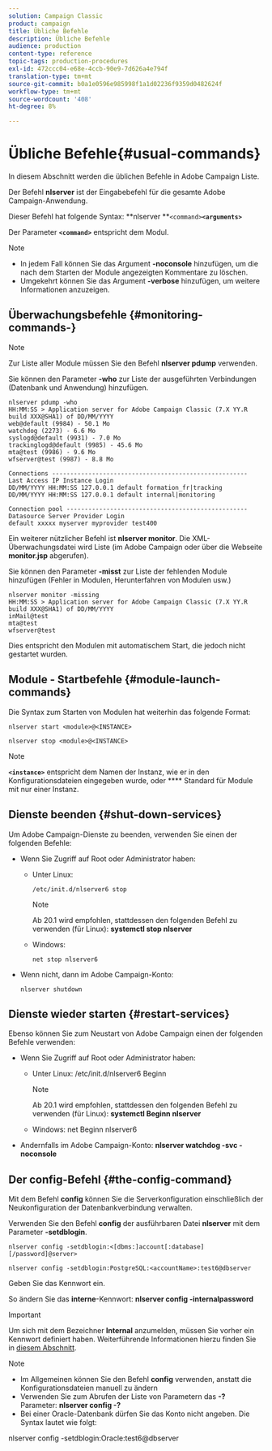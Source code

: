 ```yaml
---
solution: Campaign Classic
product: campaign
title: Übliche Befehle
description: Übliche Befehle
audience: production
content-type: reference
topic-tags: production-procedures
exl-id: 472ccc04-e68e-4ccb-90e9-7d626a4e794f
translation-type: tm+mt
source-git-commit: b0a1e0596e985998f1a1d02236f9359d0482624f
workflow-type: tm+mt
source-wordcount: '408'
ht-degree: 8%

---
```


# Übliche Befehle{#usual-commands}

In diesem Abschnitt werden die üblichen Befehle in Adobe Campaign Liste.

Der Befehl **nlserver** ist der Eingabebefehl für die gesamte Adobe Campaign-Anwendung.

Dieser Befehl hat folgende Syntax: **nlserver **`<command>`****`<arguments>`****

Der Parameter **`<command>`** entspricht dem Modul.

>[!NOTE]
>
>* In jedem Fall können Sie das Argument **-noconsole** hinzufügen, um die nach dem Starten der Module angezeigten Kommentare zu löschen.
>* Umgekehrt können Sie das Argument **-verbose** hinzufügen, um weitere Informationen anzuzeigen.

>



## Überwachungsbefehle {#monitoring-commands-}

>[!NOTE]
>
>Zur Liste aller Module müssen Sie den Befehl **nlserver pdump** verwenden.

Sie können den Parameter **-who** zur Liste der ausgeführten Verbindungen (Datenbank und Anwendung) hinzufügen.

```
nlserver pdump -who
HH:MM:SS > Application server for Adobe Campaign Classic (7.X YY.R build XXX@SHA1) of DD/MM/YYYY
web@default (9984) - 50.1 Mo
watchdog (2273) - 6.6 Mo
syslogd@default (9931) - 7.0 Mo
trackinglogd@default (9985) - 45.6 Mo
mta@test (9986) - 9.6 Mo
wfserver@test (9987) - 8.8 Mo

Connections ------------------------------------------------------
Last Access IP Instance Login 
DD/MM/YYYY HH:MM:SS 127.0.0.1 default formation_fr|tracking
DD/MM/YYYY HH:MM:SS 127.0.0.1 default internal|monitoring

Connection pool --------------------------------------------------
Datasource Server Provider Login 
default xxxxx myserver myprovider test400
```

Ein weiterer nützlicher Befehl ist **nlserver monitor**. Die XML-Überwachungsdatei wird Liste (im Adobe Campaign oder über die Webseite **monitor.jsp** abgerufen).

Sie können den Parameter **-misst** zur Liste der fehlenden Module hinzufügen (Fehler in Modulen, Herunterfahren von Modulen usw.)

```
nlserver monitor -missing
HH:MM:SS > Application server for Adobe Campaign Classic (7.X YY.R build XXX@SHA1) of DD/MM/YYYY
inMail@test
mta@test
wfserver@test
```

Dies entspricht den Modulen mit automatischem Start, die jedoch nicht gestartet wurden.

## Module - Startbefehle {#module-launch-commands}

Die Syntax zum Starten von Modulen hat weiterhin das folgende Format:

```
nlserver start <module>@<INSTANCE>
```

```
nlserver stop <module>@<INSTANCE>
```

>[!NOTE]
>
>**`<instance>`** entspricht dem Namen der Instanz, wie er in den Konfigurationsdateien eingegeben wurde, oder  **** Standard für Module mit nur einer Instanz.

## Dienste beenden {#shut-down-services}

Um Adobe Campaign-Dienste zu beenden, verwenden Sie einen der folgenden Befehle:

* Wenn Sie Zugriff auf Root oder Administrator haben:

   * Unter Linux:

      ```
      /etc/init.d/nlserver6 stop
      ```

      >[!NOTE]
      >
      >Ab 20.1 wird empfohlen, stattdessen den folgenden Befehl zu verwenden (für Linux): **systemctl stop nlserver**

   * Windows:

      ```
      net stop nlserver6
      ```

* Wenn nicht, dann im Adobe Campaign-Konto:

   ```
   nlserver shutdown 
   ```

## Dienste wieder starten {#restart-services}

Ebenso können Sie zum Neustart von Adobe Campaign einen der folgenden Befehle verwenden:

* Wenn Sie Zugriff auf Root oder Administrator haben:

   * Unter Linux: /etc/init.d/nlserver6 Beginn

      >[!NOTE]
      >
      >Ab 20.1 wird empfohlen, stattdessen den folgenden Befehl zu verwenden (für Linux): **systemctl Beginn nlserver**

   * Windows: net Beginn nlserver6

* Andernfalls im Adobe Campaign-Konto: **nlserver watchdog -svc -noconsole**

## Der config-Befehl {#the-config-command}

Mit dem Befehl **config** können Sie die Serverkonfiguration einschließlich der Neukonfiguration der Datenbankverbindung verwalten.

Verwenden Sie den Befehl **config** der ausführbaren Datei **nlserver** mit dem Parameter **-setdblogin**.

```
nlserver config -setdblogin:<[dbms:]account[:database][/password]@server>
```

```
nlserver config -setdblogin:PostgreSQL:<accountName>:test6@dbserver
```

Geben Sie das Kennwort ein.

So ändern Sie das **interne**-Kennwort: **nlserver config -internalpassword**

>[!IMPORTANT]
>
>Um sich mit dem Bezeichner **Internal** anzumelden, müssen Sie vorher ein Kennwort definiert haben. Weiterführende Informationen hierzu finden Sie in [diesem Abschnitt](../../installation/using/configuring-campaign-server.md#internal-identifier).

>[!NOTE]
>
>* Im Allgemeinen können Sie den Befehl **config** verwenden, anstatt die Konfigurationsdateien manuell zu ändern
>* Verwenden Sie zum Abrufen der Liste von Parametern das **-?** Parameter:  **nlserver config -?**
>* Bei einer Oracle-Datenbank dürfen Sie das Konto nicht angeben. Die Syntax lautet wie folgt:

>
>  
nlserver config -setdblogin:Oracle:test6@dbserver

